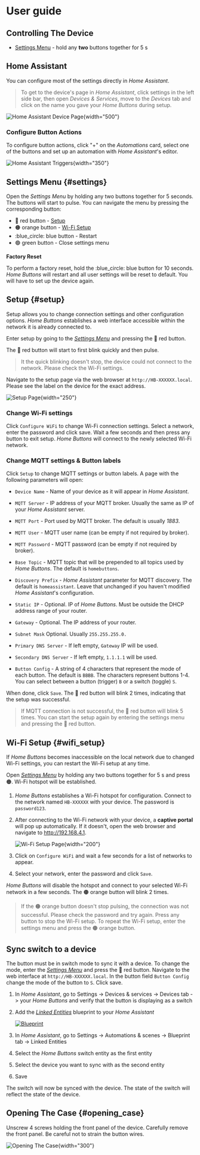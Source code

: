 # User guide

## Controlling The Device

- [Settings Menu](#settings) - hold any **two** buttons together for 5 s

## Home Assistant

You can configure most of the settings directly in *Home Assistant*.

> To get to the device's page in *Home Assistant*, click settings in the left side bar, then open *Devices & Services*, move to the *Devices* tab and click on the name you gave your *Home Buttons* during setup.

![Home Assistant Device Page](assets/industrial_ha_device_info.png){width="500"}

### Configure Button Actions

To configure button actions, click "+" on the *Automations* card, select one of the buttons and set up an automation with *Home Assistant*'s editor.

![Home Assistant Triggers](assets/industrial_ha_triggers.png){width="350"}

## Settings Menu {#settings}

Open the *Settings Menu* by holding any two buttons together for 5 seconds. The buttons will start to pulse. You can navigate the menu by pressing the corresponding button:

- :red_circle: red button - [Setup](#setup)
- :orange_circle: orange button - [Wi-Fi Setup](#wifi_setup)
- :blue_circle: blue button - Restart
- :green_circle: green button - Close settings menu

**Factory Reset**

To perform a factory reset, hold the :blue_circle: blue button for 10 seconds. *Home Buttons* will restart and all user settings will be reset to default.
You will have to set up the device again.

## Setup {#setup}

Setup allows you to change connection settings and other configuration options. *Home Buttons* establishes a web interface accessible within the network it is already connected to.

Enter setup by going to the [*Settings Menu*](#settings) and pressing the :red_circle: red button. 

The :red_circle: red button will start to first blink quickly and then pulse.

> It the quick blinking doesn't stop, the device could not connect to the network. Please check the Wi-Fi settings.

Navigate to the setup page via the web browser at `http://HB-XXXXXX.local`. Please see the label on the device for the exact address.

![Setup Page](assets/setup_page.jpeg){width="250"}

### Change Wi-Fi settings

Click `Configure WiFi` to change Wi-Fi connection settings. Select a network, enter the password and click save. Wait a few seconds and then press any button to exit setup. *Home Buttons* will connect to the newly selected Wi-Fi network.

### Change MQTT settings & Button labels

Click `Setup` to change MQTT settings or button labels. A page with the following parameters will open:

- `Device Name` - Name of your device as it will appear in *Home Assistant*.

- `MQTT Server` - IP address of your MQTT broker. Usually the same as IP of your *Home Assistant* server.

- `MQTT Port` - Port used by MQTT broker. The default is usually *1883*.

- `MQTT User` - MQTT user name (can be empty if not required by broker).

- `MQTT Password` - MQTT password (can be empty if not required by broker).

- `Base Topic` - MQTT topic that will be prepended to all topics used by *Home Buttons*. The default is `homebuttons`.

- `Discovery Prefix` - *Home Assistant* parameter for MQTT discovery. The default is `homeassistant`.
Leave that unchanged if you haven't modified *Home Assistant*'s configuration.

- `Static IP` - Optional. IP of *Home Buttons*. Must be outside the DHCP address range of your router.

- `Gateway` - Optional. The IP address of your router.

- `Subnet Mask` Optional. Usually `255.255.255.0.`

- `Primary DNS Server` - If left empty, `Gateway` IP will be used.

- `Secondary DNS Server` - If left empty, `1.1.1.1` will be used.

- `Button Config` - A string of 4 characters that represent the mode of each button. The default is `BBBB`. The characters represent buttons 1-4. You can select between a button (trigger) `B` or a switch (toggle) `S`.

When done, click `Save`. The :red_circle: red button will blink 2 times, indicating that the setup was successful.

> If MQTT connection is not successful, the :red_circle: red button will blink 5 times. You can start the setup again by entering the settings menu and pressing the :red_circle: red button.

## Wi-Fi Setup {#wifi_setup}

If *Home Buttons* becomes inaccessible on the local network due to changed Wi-Fi settings, you can restart the Wi-Fi setup at any time.

Open [*Settings Menu*](#settings) by holding any two buttons together for 5 s and press :orange_circle:. Wi-Fi hotspot will be established.

1. *Home Buttons* establishes a Wi-Fi hotspot for configuration.
Connect to the network named `HB-XXXXXX` with your device. The password is `password123`.

2. After connecting to the Wi-Fi network with your device, a **captive portal** will pop up automatically.
If it doesn't, open the web browser and navigate to http://192.168.4.1.

    ![Wi-Fi Setup Page](assets/wifi_setup_page_1.png){width="200"}

3. Click on `Configure WiFi` and wait a few seconds for a list of networks to appear.

4. Select your network, enter the password and click `Save`.

*Home Buttons* will disable the hotspot and connect to your selected Wi-Fi network in a few seconds. The :orange_circle: orange button will blink 2 times.

> If the :orange_circle: orange button doesn't stop pulsing, the connection was not successful. Please check the password and try again. Press any button to stop the Wi-Fi setup. To repeat the Wi-Fi setup, enter the settings menu and press the :orange_circle: orange button.

## Sync switch to a device

The button must be in switch mode to sync it with a device. To change the mode, enter the [*Settings Menu*](#settings) and press the :red_circle: red button.
Navigate to the web interface at `http://HB-XXXXXX.local`. In the button field `Button Config` change the mode of the button to `S`. Click save.

1. In *Home Assistant*, go to Settings -> Devices & services -> Devices tab -> your *Home Buttons* and verify that the button is displaying as a switch

1. Add the [*Linked Entities*](https://github.com/alexdelprete/ha-blueprints) blueprint to your *Home Assistant*

    [![Blueprint](https://my.home-assistant.io/badges/blueprint_import.svg)](https://my.home-assistant.io/redirect/blueprint_import/?blueprint_url=https%3A%2F%2Fraw.githubusercontent.com%2Falexdelprete%2Fha-blueprints%2Fmain%2Fha-blueprint-linked-entities.yaml)

1. In *Home Assistant*, go to Settings -> Automations & scenes -> Blueprint tab -> Linked Entities

1. Select the *Home Buttons* switch entity as the first entity

1. Select the device you want to sync with as the second entity

1. Save

The switch will now be synced with the device. The state of the switch will reflect the state of the device.

## Opening The Case {#opening_case}

Unscrew 4 screws holding the front panel of the device. Carefully remove the front panel. Be careful not to strain the button wires.

![Opening The Case](assets/hb_ind_screws.png){width="300"}
